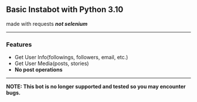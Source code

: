 <h2>Basic Instabot with Python 3.10</h2>
<p>made with requests <b><i>not selenium</i></b></p>
<hr>
<h3>Features</h3>
<ul>
<li>Get User Info(followings, followers, email, etc.)</li>
<li>Get User Media(posts, stories)</li>
<li><b>No post operations<b></li>
</ul>
<hr>
<p><b>NOTE:</b> This bot is no longer supported and tested so you may encounter bugs.</p>
